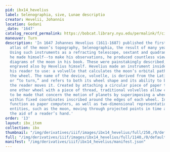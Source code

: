 ```yaml
---
pid: ibx14_hevelius
label: Selenographia, sive, Lunae descriptio
creator: Hevelii, Johannis
location: Gedani
_date: '1647'
catalog_record_permalink: https://bobcat.library.nyu.edu/permalink/f/ci13eu/nyu_aleph007341116
maneuver: Turn
description: 'In 1647 Johannes Hevelius (1611-1687) published the first comprehensive
  atlas of the moon’s topography, Selenographia, the result of many years of labor.
  Using such instruments as a refracting telescope, sextant and quadrant--all of which
  he made himself--to make his observations, he produced countless views, maps and
  diagrams of the moon in his book. These were painstakingly described, drawn and
  engraved also by Hevelius himself. Hevelius made an instrument inside his book for
  his reader to use: a volvelle that calculates the moon’s orbital path when turning
  the wheel. The name of the device, volvelle, is derived from the Latin word “volvere”
  or “to turn,” and refers to both its wheel shape and its ability to be turned when
  the reader moves it. Created by attaching a circular piece of paper to at least
  one other wheel with a piece of thread, traditional volvelles allow computations
  to be made that concern the motion of planets by superimposing a wheel so it falls
  within fixed coordinates inscribed around the edges of each wheel. In this way volvelles
  function as paper computers, as well as two-dimensional representations of three-dimensional
  entities, such as the moon, moving through projected points in time and space with
  the aid of a reader’s hand.'
order: '13'
layout: ibx_item
collection: ibx
thumbnail: "/img/derivatives/iiif/images/ibx14_hevelius/full/250,/0/default.jpg"
full: "/img/derivatives/iiif/images/ibx14_hevelius/full/1140,/0/default.jpg"
manifest: "/img/derivatives/iiif/ibx14_hevelius/manifest.json"
---
```

